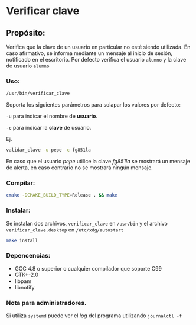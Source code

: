 # Verificar clave
## Propósito:
Verifica que la clave de un usuario en particular no esté siendo utilizada.
En caso afirmativo, se informa mediante un mensaje al inicio de sesión,
notificado en el escritorio.
Por defecto verifica el usuario ```alumno``` y la clave de usuario ```alumno```


### Uso:
```bash 
/usr/bin/verificar_clave
```
Soporta los siguientes parámetros para solapar los valores por defecto:

```-u``` para indicar el nombre de **usuario**.

```-c``` para indicar la **clave** de usuario.

Ej.

```bash
validar_clave -u pepe -c fg851la
```
En caso que el usuario *pepe* utilice la clave *fg851la* se mostrará un
mensaje de alerta, en caso contrario no se mostrará ningún mensaje.


### Compilar:
```bash
cmake -DCMAKE_BUILD_TYPE=Release . && make
```

### Instalar:
Se instalan dos archivos, ```verificar_clave``` en ```/usr/bin``` y el archivo
```verificar_clave.desktop``` en ```/etc/xdg/autostart```

```bash
make install
```

### Depencencias:
- GCC 4.8 o superior o cualquier compilador que soporte C99
- GTK+-2.0
- libpam
- libnotify

### Nota para administradores.
Si utiliza ```systemd``` puede ver el *log* del programa utilizando ```journalctl -f```




